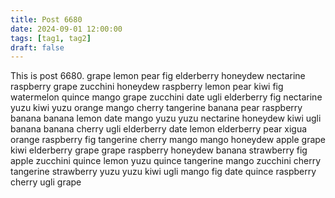 ```yaml
---
title: Post 6680
date: 2024-09-01 12:00:00
tags: [tag1, tag2]
draft: false
---
```

This is post 6680.
grape
lemon
pear
fig
elderberry
honeydew
nectarine
raspberry
grape
zucchini
honeydew
raspberry
lemon
pear
kiwi
fig
watermelon
quince
mango
grape
zucchini
date
ugli
elderberry
fig
nectarine
yuzu
kiwi
yuzu
orange
mango
cherry
tangerine
banana
pear
raspberry
banana
banana
lemon
date
mango
yuzu
yuzu
nectarine
honeydew
kiwi
ugli
banana
banana
cherry
ugli
elderberry
date
lemon
elderberry
pear
xigua
orange
raspberry
fig
tangerine
cherry
mango
mango
honeydew
apple
grape
kiwi
elderberry
grape
grape
raspberry
honeydew
banana
strawberry
fig
apple
zucchini
quince
lemon
yuzu
quince
tangerine
mango
zucchini
cherry
tangerine
strawberry
yuzu
yuzu
kiwi
ugli
mango
fig
date
quince
raspberry
cherry
ugli
grape
